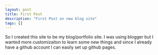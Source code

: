 ```yaml
---
layout: post
title: First Post
description: "First Post on new blog site"
tags: []
---
```

So I created this site to be my blog/portfolio site. I was using blogger but I wanted more customizaiton to learn some new things and since I already have a github account I can easily set up github pages.
